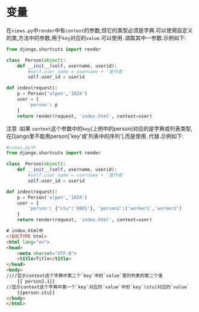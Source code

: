# 变量
在`views.py`中`render`中有`context`的参数,但它的类型必须是字典.可以使用自定义的类,方法中的参数,用于`key`对应的`value`.可以使用`.`调取其中一参数.示例如下:
```python
from django.shortcuts import render

class  Person(object):
    def __init__(self, username, userid):
        #self.user_name = username + '是作者'
        self.user_id = userid

def index(request):
    p = Person('alpen','1024')
    user = {
        'person': p
    }
    return render(request, 'index.html', context=user)
```
注意 :如果 `context`这个参数中的`key`(上例中的person)对应的是字典或列表类型,在Django里不能用person['key'或'列表中的序列'],而是使用`.`代替.示例如下:
```Python
#views.py中
from django.shortcuts import render

class  Person(object):
    def __init__(self, username, userid):
        #self.user_name = username + '是作者'
        self.user_id = userid

def index(request):
    p = Person('alpen','1024')
    user = {
        'person': {"stu":'0001'}, 'person2':('worker1','worker2')
    }
    return render(request, 'index.html', context=user)
```
```html
# index.html中
<!DOCTYPE html>
<html lang="en">
<head>
    <meta charset="UTF-8">
    <title>Title</title>
</head>
<body>
////显示context这个字典中第二个`key`中的`value`里的列表的第二个值
    {{ person2.1}}
//显示context这个字典中第一个`key`对应的`value`中的`key`(stu)对应的`value`
    {{person.stu}}  
</body>
</html>
```